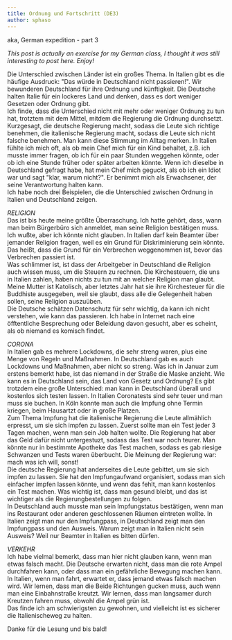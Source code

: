 ```yaml
---
title: Ordnung und Fortschritt (DE3)
author: sphaso
---
```


aka, German expedition - part 3    

_This post is actually an exercise for my German class, I thought it was still interesting to post here. Enjoy!_

Die Unterschied zwischen Länder ist ein großes Thema. In Italien gibt es die häufige Ausdruck: "Das würde in Deutschland nicht passieren!". Wir bewunderen Deutschland für ihre Ordnung und künftigkeit. Die Deutsche halten Italie für ein lockeres Land und denken, dass es dort weniger Gesetzen oder Ordnung gibt.     
Ich finde, dass die Unterschied nicht mit mehr oder weniger Ordnung zu tun hat, trotztem mit dem Mittel, mitdem die Regierung die Ordnung durchsetzt. Kurzgesagt, die deutsche Regierung macht, sodass die Leute sich richtige benehmen, die italienische Regierung macht, sodass die Leute sich nicht falsche benehmen. Man kann diese Stimmung im Alltag merken. In Italien fühlte ich mich oft, als ob mein Chef mich für ein Kind behaltet, z.B. ich musste immer fragen, ob ich für ein paar Stunden weggehen könnte, oder ob ich eine Stunde früher oder später arbeiten könnte. Wenn ich dieselbe in Deutschland gefragt habe, hat mein Chef mich geguckt, als ob ich ein Idiot war und sagt "klar, warum nicht?". Er benimmt mich als Erwachsener, der seine Verantwortung halten kann.     
Ich habe noch drei Beispielen, die die Unterschied zwischen Ordnung in Italien und Deutschland zeigen.

*RELIGION*    
Das ist bis heute meine größte Überraschung. Ich hatte gehört, dass, wann man beim Bürgerbüro sich anmeldet, man seine Religion bestätigen muss. Ich wußte, aber ich könnte nicht glauben. In Italien darf kein Beamter über jemander Religion fragen, weil es ein Grund für Diskriminierung sein könnte. Das heißt, dass die Grund für ein Verbrechen weggenommen ist, bevor das Verbrechen passiert ist.     
Was schlimmer ist, ist dass der Arbeitgeber in Deutschland die Religion auch wissen muss, um die Steuern zu rechnen. Die Kirchesteuern, die uns in Italien zahlen, haben nichts zu tun mit an welcher Religion man glaubt. Meine Mutter ist Katolisch, aber letztes Jahr hat sie ihre Kirchesteuer für die Buddhiste ausgegeben, weil sie glaubt, dass alle die Gelegenheit haben sollen, seine Religion auszuüben.     
Die Deutsche schätzen Datenschutz für sehr wichtig, da kann ich nicht verstehen, wie kann das passieren. Ich habe in Internet nach eine öfftentliche Besprechung oder Beleidung davon gesucht, aber es scheint, als ob niemand es komisch findet.     

*CORONA*    
In Italien gab es mehrere Lockdowns, die sehr streng waren, plus eine Menge von Regeln und Maßnahmen. In Deutschland gab es auch Lockdowns und Maßnahmen, aber nicht so streng. Was ich in Januar zum erstens bemerkt habe, ist das niemand in der Straße die Maske anzieht. Wie kann es in Deutschland sein, das Land von Gesetz und Ordnung? Es gibt trotzdem eine große Unterschied: man kann in Deutschland überall und kostenlos sich testen lassen. In Italien Coronatests sind sehr teuer und man muss sie buchen. In Köln konnte man auch die Impfung ohne Termin kriegen, beim Hausartzt oder in große Platzen.     
Zum Thema Impfung hat die italienische Regierung die Leute allmählich erpresst, um sie sich impfen zu lassen. Zuerst sollte man ein Test jeder 3 Tagen machen, wenn man sein Job halten wollte. Die Regierung hat aber das Geld dafür nicht untergestuzt, sodass das Test war noch teurer. Man könnte nur in bestimmte Apotheke das Test machen, sodass es gab riesige Schwanzen und Tests waren überbucht. Die Meinung der Regierung war: mach was ich will, sonst!    
Die deutsche Regierung hat anderseites die Leute gebittet, um sie sich impfen zu lassen. Sie hat den Impfungaufwand organisiert, sodass man sich einfacher impfen lassen könnte, und wenn das fehlt, man kann kostenlos ein Test machen. Was wichtig ist, dass man gesund bleibt, und das ist wichtiger als die Regierungbestellungen zu folgen.    
In Deutschland auch musste man sein Impfungstatus bestätigen, wenn man ins Restaurant oder anderen geschlossenen Räumen eintreten wollte. In Italien zeigt man nur den Impfungpass, in Deutschland zeigt man den Impfungpass und den Ausweis. Warum zeigt man in Italien nicht sein Ausweis? Weil nur Beamter in Italien es bitten dürfen.     

*VERKEHR*    
Ich habe vielmal bemerkt, dass man hier nicht glauben kann, wenn man etwas falsch macht. Die Deutsche erwarten nicht, dass man die rote Ampel durchfahren kann, oder dass man ein gefährliche Bewegung machen kann. In Italien, wenn man fahrt, erwartet er, dass jemand etwas falsch machen wird. Wir lernen, dass man die Beide Richtungen gucken muss, auch wenn man eine Einbahnstraße kreutzt. Wir lernen, dass man langsamer durch Kreutzen fahren muss, obwohl die Ampel grün ist.    
Das finde ich am schwierigsten zu gewohnen, und vielleicht ist es sicherer die Italienischeweg zu halten.

Danke für die Lesung und bis bald!
